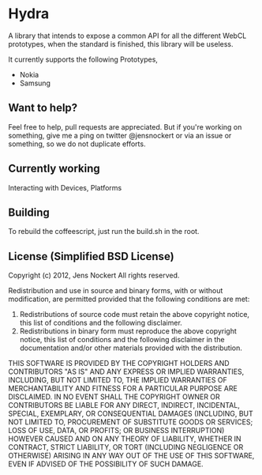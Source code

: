 Hydra
================================================================================

A library that intends to expose a common API for all the different WebCL prototypes, when the standard is finished, this library will be useless.

It currently supports the following Prototypes,

 - Nokia
 - Samsung


Want to help?
--------------------------------------------------------------------------------

Feel free to help, pull requests are appreciated. But if you're working on something, give me a ping on twitter @jensnockert or via an issue or something, so we do not duplicate efforts.


Currently working
--------------------------------------------------------------------------------

Interacting with Devices, Platforms


Building
--------------------------------------------------------------------------------

To rebuild the coffeescript, just run the build.sh in the root.


License (Simplified BSD License)
--------------------------------------------------------------------------------

Copyright (c) 2012, Jens Nockert
All rights reserved.

Redistribution and use in source and binary forms, with or without modification, are permitted provided that the following conditions are met: 

 1. Redistributions of source code must retain the above copyright notice, this list of conditions and the following disclaimer. 
 2. Redistributions in binary form must reproduce the above copyright notice, this list of conditions and the following disclaimer in the documentation and/or other materials provided with the distribution. 

THIS SOFTWARE IS PROVIDED BY THE COPYRIGHT HOLDERS AND CONTRIBUTORS "AS IS" AND ANY EXPRESS OR IMPLIED WARRANTIES, INCLUDING, BUT NOT LIMITED TO, THE IMPLIED WARRANTIES OF MERCHANTABILITY AND FITNESS FOR A PARTICULAR PURPOSE ARE DISCLAIMED. IN NO EVENT SHALL THE COPYRIGHT OWNER OR CONTRIBUTORS BE LIABLE FOR ANY DIRECT, INDIRECT, INCIDENTAL, SPECIAL, EXEMPLARY, OR CONSEQUENTIAL DAMAGES (INCLUDING, BUT NOT LIMITED TO, PROCUREMENT OF SUBSTITUTE GOODS OR SERVICES; LOSS OF USE, DATA, OR PROFITS; OR BUSINESS INTERRUPTION) HOWEVER CAUSED AND ON ANY THEORY OF LIABILITY, WHETHER IN CONTRACT, STRICT LIABILITY, OR TORT (INCLUDING NEGLIGENCE OR OTHERWISE) ARISING IN ANY WAY OUT OF THE USE OF THIS SOFTWARE, EVEN IF ADVISED OF THE POSSIBILITY OF SUCH DAMAGE.
